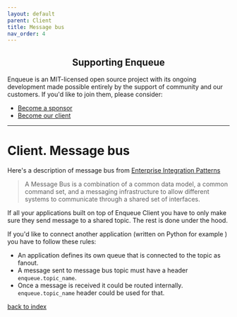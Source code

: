 ```yaml
---
layout: default
parent: Client
title: Message bus
nav_order: 4
---
```

<h2 align="center">Supporting Enqueue</h2>

Enqueue is an MIT-licensed open source project with its ongoing development made possible entirely by the support of community and our customers. If you'd like to join them, please consider:

- [Become a sponsor](https://www.patreon.com/makasim)
- [Become our client](http://forma-pro.com/)

---

# Client. Message bus

Here's a description of message bus from [Enterprise Integration Patterns](http://www.enterpriseintegrationpatterns.com/patterns/messaging/MessageBus.html)

> A Message Bus is a combination of a common data model, a common command set, and a messaging infrastructure to allow different systems to communicate through a shared set of interfaces.

If all your applications built on top of Enqueue Client you have to only make sure they send message to a shared topic.
The rest is done under the hood.

If you'd like to connect another application (written on Python for example ) you have to follow these rules:

* An application defines its own queue that is connected to the topic as fanout.
* A message sent to message bus topic must have a header `enqueue.topic_name`.
* Once a message is received it could be routed internally. `enqueue.topic_name` header could be used for that.

[back to index](../index.md)
